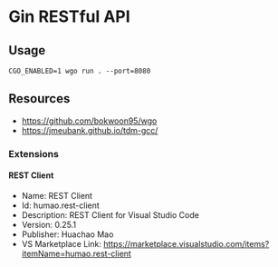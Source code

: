 # Gin RESTful API

## Usage

```shell
CGO_ENABLED=1 wgo run . --port=8080
```

## Resources
- https://github.com/bokwoon95/wgo
- https://jmeubank.github.io/tdm-gcc/

### Extensions

#### REST Client
- Name: REST Client
- Id: humao.rest-client
- Description: REST Client for Visual Studio Code
- Version: 0.25.1
- Publisher: Huachao Mao
- VS Marketplace Link: https://marketplace.visualstudio.com/items?itemName=humao.rest-client